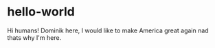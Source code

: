 # hello-world

Hi humans!
Dominik here, I would like to make America great again nad thats why I'm here.
